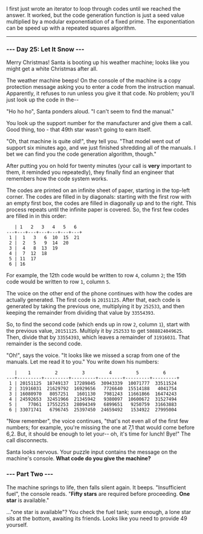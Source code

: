 I first just wrote an iterator to loop through codes until we reached the
answer. It worked, but the code generation function is just a seed value
multiplied by a modular exponentiation of a fixed prime.  The exponentiation
can be speed up with a repeated squares algorithm.

---

### --- Day 25: Let It Snow ---

Merry Christmas! Santa is booting up his weather machine; looks like you might
get a white Christmas after all.

The weather machine beeps! On the console of the machine is a copy protection
message asking you to enter a code from the instruction manual. Apparently, it
refuses to run unless you give it that code. No problem; you'll just look up
the code in the--

"Ho ho ho", Santa ponders aloud. "I can't seem to find the manual."

You look up the support number for the manufacturer and give them a call. Good
thing, too - that 49th star wasn't going to earn itself.

"Oh, that machine is quite old!", they tell you. "That model went out of
support six minutes ago, and we just finished shredding all of the manuals. I
bet we can find you the code generation algorithm, though."

After putting you on hold for twenty minutes (your call is **very** important
to them, it reminded you repeatedly), they finally find an engineer that
remembers how the code system works.

The codes are printed on an infinite sheet of paper, starting in the top-left
corner. The codes are filled in by diagonals: starting with the first row with
an empty first box, the codes are filled in diagonally up and to the right.
This process repeats until the infinite paper is covered. So, the first few
codes are filled in in this order:
```
   | 1   2   3   4   5   6  
---+---+---+---+---+---+---+
 1 |  1   3   6  10  15  21
 2 |  2   5   9  14  20
 3 |  4   8  13  19
 4 |  7  12  18
 5 | 11  17
 6 | 16
```

For example, the 12th code would be written to row `4`, column `2`; the 15th
code would be written to row `1`, column `5`.

The voice on the other end of the phone continues with how the codes are
actually generated. The first code is `20151125`. After that, each code is
generated by taking the previous one, multiplying it by `252533`, and then
keeping the remainder from dividing that value by `33554393`.

So, to find the second code (which ends up in row `2`, column `1`), start with
the previous value, `20151125`. Multiply it by `252533` to get `5088824049625`.
Then, divide that by `33554393`, which leaves a remainder of `31916031`. That
remainder is the second code.

"Oh!", says the voice. "It looks like we missed a scrap from one of the
manuals. Let me read it to you." You write down his numbers:
```
   |    1         2         3         4         5         6
---+---------+---------+---------+---------+---------+---------+
 1 | 20151125  18749137  17289845  30943339  10071777  33511524
 2 | 31916031  21629792  16929656   7726640  15514188   4041754
 3 | 16080970   8057251   1601130   7981243  11661866  16474243
 4 | 24592653  32451966  21345942   9380097  10600672  31527494
 5 |    77061  17552253  28094349   6899651   9250759  31663883
 6 | 33071741   6796745  25397450  24659492   1534922  27995004
```

"Now remember", the voice continues, "that's not even all of the first few
numbers; for example, you're missing the one at 7,1 that would come before 6,2.
But, it should be enough to let your-- oh, it's time for lunch! Bye!" The call
disconnects.

Santa looks nervous. Your puzzle input contains the message on the machine's
console. **What code do you give the machine?**

### --- Part Two ---

The machine springs to life, then falls silent again. It beeps. "Insufficient
fuel", the console reads. "**Fifty stars** are required before proceeding.
**One star** is available."

..."one star is available"? You check the fuel tank; sure enough, a lone star
sits at the bottom, awaiting its friends. Looks like you need to provide 49
yourself.
